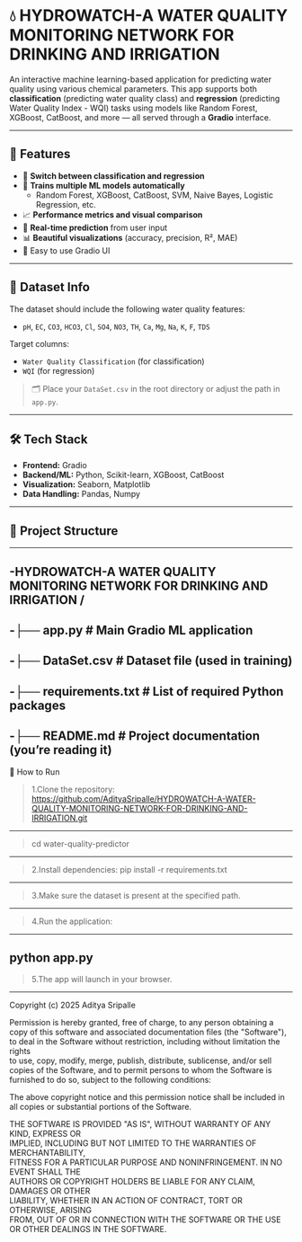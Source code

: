 # 💧 HYDROWATCH-A WATER QUALITY MONITORING NETWORK FOR DRINKING AND IRRIGATION 

An interactive machine learning-based application for predicting water quality using various chemical parameters. This app supports both **classification** (predicting water quality class) and **regression** (predicting Water Quality Index - WQI) tasks using models like Random Forest, XGBoost, CatBoost, and more — all served through a **Gradio** interface.

---

## 🚀 Features

- 🔄 **Switch between classification and regression**
- 🧠 **Trains multiple ML models automatically**
  - Random Forest, XGBoost, CatBoost, SVM, Naive Bayes, Logistic Regression, etc.
- 📈 **Performance metrics and visual comparison**
- 🔮 **Real-time prediction** from user input
- 📊 **Beautiful visualizations** (accuracy, precision, R², MAE)
- 🧩 Easy to use Gradio UI

---

## 🧪 Dataset Info

The dataset should include the following water quality features:

- `pH`, `EC`, `CO3`, `HCO3`, `Cl`, `SO4`, `NO3`, `TH`, `Ca`, `Mg`, `Na`, `K`, `F`, `TDS`

Target columns:
- `Water Quality Classification` (for classification)
- `WQI` (for regression)

> 🗂 Place your `DataSet.csv` in the root directory or adjust the path in `app.py`.

---

## 🛠 Tech Stack

- **Frontend:** Gradio
- **Backend/ML:** Python, Scikit-learn, XGBoost, CatBoost
- **Visualization:** Seaborn, Matplotlib
- **Data Handling:** Pandas, Numpy

---

## 📂 Project Structure
---
-HYDROWATCH-A WATER QUALITY MONITORING NETWORK FOR DRINKING AND IRRIGATION /
---
-**├── app.py # Main Gradio ML application**
---
-├── DataSet.csv # Dataset file (used in training)
---
-├── requirements.txt # List of required Python packages
---
-├── README.md # Project documentation (you’re reading it)
---
🧪 How to Run
>1.Clone the repository:
>https://github.com/AdityaSripalle/HYDROWATCH-A-WATER-QUALITY-MONITORING-NETWORK-FOR-DRINKING-AND-IRRIGATION.git
---
>cd water-quality-predictor
---
>2.Install dependencies:
>pip install -r requirements.txt
---
>3.Make sure the dataset is present at the specified path.
---
>4.Run the application:
---
python app.py
---
>5.The app will launch in your browser.
---

Copyright (c) 2025 Aditya Sripalle

Permission is hereby granted, free of charge, to any person obtaining a copy
of this software and associated documentation files (the "Software"), to deal
in the Software without restriction, including without limitation the rights  
to use, copy, modify, merge, publish, distribute, sublicense, and/or sell     
copies of the Software, and to permit persons to whom the Software is         
furnished to do so, subject to the following conditions:                      

The above copyright notice and this permission notice shall be included in   
all copies or substantial portions of the Software.                           

THE SOFTWARE IS PROVIDED "AS IS", WITHOUT WARRANTY OF ANY KIND, EXPRESS OR   
IMPLIED, INCLUDING BUT NOT LIMITED TO THE WARRANTIES OF MERCHANTABILITY,     
FITNESS FOR A PARTICULAR PURPOSE AND NONINFRINGEMENT. IN NO EVENT SHALL THE  
AUTHORS OR COPYRIGHT HOLDERS BE LIABLE FOR ANY CLAIM, DAMAGES OR OTHER       
LIABILITY, WHETHER IN AN ACTION OF CONTRACT, TORT OR OTHERWISE, ARISING      
FROM, OUT OF OR IN CONNECTION WITH THE SOFTWARE OR THE USE OR OTHER DEALINGS 
IN THE SOFTWARE.

